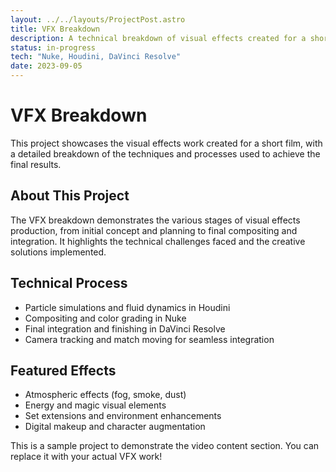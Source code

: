 ```yaml
---
layout: ../../layouts/ProjectPost.astro
title: VFX Breakdown
description: A technical breakdown of visual effects created for a short film
status: in-progress
tech: "Nuke, Houdini, DaVinci Resolve"
date: 2023-09-05
---
```


# VFX Breakdown

This project showcases the visual effects work created for a short film, with a detailed breakdown of the techniques and processes used to achieve the final results.

## About This Project

The VFX breakdown demonstrates the various stages of visual effects production, from initial concept and planning to final compositing and integration. It highlights the technical challenges faced and the creative solutions implemented.

## Technical Process

- Particle simulations and fluid dynamics in Houdini
- Compositing and color grading in Nuke
- Final integration and finishing in DaVinci Resolve
- Camera tracking and match moving for seamless integration

## Featured Effects

- Atmospheric effects (fog, smoke, dust)
- Energy and magic visual elements
- Set extensions and environment enhancements
- Digital makeup and character augmentation

This is a sample project to demonstrate the video content section. You can replace it with your actual VFX work! 